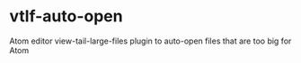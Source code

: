 vtlf-auto-open
==============

Atom editor view-tail-large-files plugin to auto-open files that are too big for Atom
